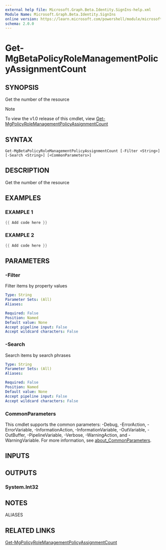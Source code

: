 ```yaml
---
external help file: Microsoft.Graph.Beta.Identity.SignIns-help.xml
Module Name: Microsoft.Graph.Beta.Identity.SignIns
online version: https://learn.microsoft.com/powershell/module/microsoft.graph.beta.identity.signins/get-mgbetapolicyrolemanagementpolicyassignmentcount
schema: 2.0.0
---
```


# Get-MgBetaPolicyRoleManagementPolicyAssignmentCount

## SYNOPSIS
Get the number of the resource

> [!NOTE]
> To view the v1.0 release of this cmdlet, view [Get-MgPolicyRoleManagementPolicyAssignmentCount](/powershell/module/Microsoft.Graph.Identity.SignIns/Get-MgPolicyRoleManagementPolicyAssignmentCount?view=graph-powershell-1.0)

## SYNTAX

```
Get-MgBetaPolicyRoleManagementPolicyAssignmentCount [-Filter <String>] [-Search <String>] [<CommonParameters>]
```

## DESCRIPTION
Get the number of the resource

## EXAMPLES

### EXAMPLE 1
```powershell
{{ Add code here }}
```

### EXAMPLE 2
```powershell
{{ Add code here }}
```

## PARAMETERS

### -Filter
Filter items by property values

```yaml
Type: String
Parameter Sets: (All)
Aliases:

Required: False
Position: Named
Default value: None
Accept pipeline input: False
Accept wildcard characters: False
```

### -Search
Search items by search phrases

```yaml
Type: String
Parameter Sets: (All)
Aliases:

Required: False
Position: Named
Default value: None
Accept pipeline input: False
Accept wildcard characters: False
```

### CommonParameters
This cmdlet supports the common parameters: -Debug, -ErrorAction, -ErrorVariable, -InformationAction, -InformationVariable, -OutVariable, -OutBuffer, -PipelineVariable, -Verbose, -WarningAction, and -WarningVariable. For more information, see [about_CommonParameters](http://go.microsoft.com/fwlink/?LinkID=113216).

## INPUTS

## OUTPUTS

### System.Int32
## NOTES

ALIASES

## RELATED LINKS
[Get-MgPolicyRoleManagementPolicyAssignmentCount](/powershell/module/Microsoft.Graph.Identity.SignIns/Get-MgPolicyRoleManagementPolicyAssignmentCount?view=graph-powershell-1.0)

